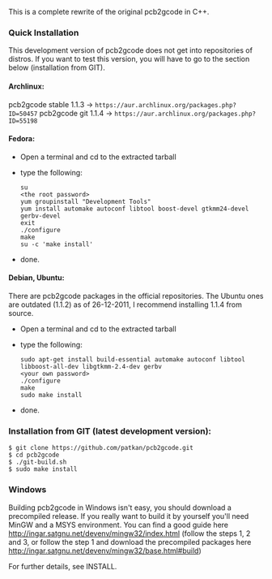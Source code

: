 This is a complete rewrite of the original pcb2gcode in C++.

### Quick Installation
This development version of pcb2gcode does not get into repositories of distros. If you want to test this version, you will have to go to the section below (installation from GIT).

#### Archlinux:
pcb2gcode stable 1.1.3 -> `https://aur.archlinux.org/packages.php?ID=50457`
pcb2gcode git 1.1.4 -> `https://aur.archlinux.org/packages.php?ID=55198`

#### Fedora:
* Open a terminal and cd to the extracted tarball
* type the following:
    
    ```
    su
    <the root password>
    yum groupinstall "Development Tools"
    yum install automake autoconf libtool boost-devel gtkmm24-devel gerbv-devel
    exit
    ./configure
    make
    su -c 'make install'
    ```
    
* done.


#### Debian, Ubuntu:
There are pcb2gcode packages in the official repositories.
The Ubuntu ones are outdated (1.1.2) as of 26-12-2011, I recommend installing 1.1.4 from source.

* Open a terminal and cd to the extracted tarball
* type the following:
    
    ```
    sudo apt-get install build-essential automake autoconf libtool libboost-all-dev libgtkmm-2.4-dev gerbv
    <your own password>
    ./configure
    make
    sudo make install
    ```
    
* done.


### Installation from GIT (latest development version):

```
$ git clone https://github.com/patkan/pcb2gcode.git
$ cd pcb2gcode
$ ./git-build.sh
$ sudo make install
```

### Windows
Building pcb2gcode in Windows isn't easy, you should download a precompiled release.
If you really want to build it by yourself you'll need MinGW and a MSYS environment.
You can find a good guide here http://ingar.satgnu.net/devenv/mingw32/index.html (follow
the steps 1, 2 and 3, or follow the step 1 and download the precompiled packages here
http://ingar.satgnu.net/devenv/mingw32/base.html#build)

For further details, see INSTALL.
